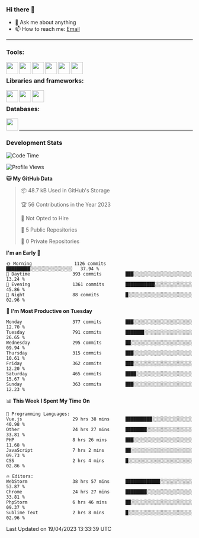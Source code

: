 ### Hi there 👋

- 💬 Ask me about anything
- 📫 How to reach me: [Email]

---

### Tools:
<img align='left' height="32" width="32" src="https://cdn.jsdelivr.net/npm/simple-icons@4.8.0/icons/phpstorm.svg" />
<img align='left' height="32" width="32" src="https://cdn.jsdelivr.net/npm/simple-icons@4.8.0/icons/webstorm.svg" />
<img align='left' height="32" width="32" src="https://cdn.jsdelivr.net/npm/simple-icons@4.8.0/icons/visualstudiocode.svg" />
<img align='left' height="32" width="32" src="https://cdn.jsdelivr.net/npm/simple-icons@4.8.0/icons/sublimetext.svg" />
<img align='left' height="32" width="32" src="https://cdn.jsdelivr.net/npm/simple-icons@4.8.0/icons/laragon.svg" />
<img align='left' height="32" width="32" src="https://cdn.jsdelivr.net/npm/simple-icons@4.8.0/icons/docker.svg" />
<br>

### Libraries and frameworks:
<img align='left' height="32" width="32" src="https://cdn.jsdelivr.net/npm/simple-icons@4.8.0/icons/laravel.svg" />
<img align='left' height="32" width="32" src="https://cdn.jsdelivr.net/npm/simple-icons@4.8.0/icons/vue-dot-js.svg" />
<img align='left' height="32" width="32" src="https://cdn.jsdelivr.net/npm/simple-icons@4.8.0/icons/jquery.svg" />
<br>

### Databases:
<img align='left' height="32" width="32" src="https://cdn.jsdelivr.net/npm/simple-icons@4.8.0/icons/mysql.svg" />
<br>

---
### Development Stats
<!--START_SECTION:waka-->
![Code Time](http://img.shields.io/badge/Code%20Time-1%2C414%20hrs%2016%20mins-blue)

![Profile Views](http://img.shields.io/badge/Profile%20Views-0-blue)

**🐱 My GitHub Data** 

> 📦 48.7 kB Used in GitHub's Storage 
 > 
> 🏆 56 Contributions in the Year 2023
 > 
> 🚫 Not Opted to Hire
 > 
> 📜 5 Public Repositories 
 > 
> 🔑 0 Private Repositories 
 > 
**I'm an Early 🐤** 

```text
🌞 Morning                1126 commits        █████████░░░░░░░░░░░░░░░░   37.94 % 
🌆 Daytime                393 commits         ███░░░░░░░░░░░░░░░░░░░░░░   13.24 % 
🌃 Evening                1361 commits        ███████████░░░░░░░░░░░░░░   45.86 % 
🌙 Night                  88 commits          █░░░░░░░░░░░░░░░░░░░░░░░░   02.96 % 
```
📅 **I'm Most Productive on Tuesday** 

```text
Monday                   377 commits         ███░░░░░░░░░░░░░░░░░░░░░░   12.70 % 
Tuesday                  791 commits         ███████░░░░░░░░░░░░░░░░░░   26.65 % 
Wednesday                295 commits         ██░░░░░░░░░░░░░░░░░░░░░░░   09.94 % 
Thursday                 315 commits         ███░░░░░░░░░░░░░░░░░░░░░░   10.61 % 
Friday                   362 commits         ███░░░░░░░░░░░░░░░░░░░░░░   12.20 % 
Saturday                 465 commits         ████░░░░░░░░░░░░░░░░░░░░░   15.67 % 
Sunday                   363 commits         ███░░░░░░░░░░░░░░░░░░░░░░   12.23 % 
```


📊 **This Week I Spent My Time On** 

```text
💬 Programming Languages: 
Vue.js                   29 hrs 38 mins      ██████████░░░░░░░░░░░░░░░   40.98 % 
Other                    24 hrs 27 mins      ████████░░░░░░░░░░░░░░░░░   33.81 % 
PHP                      8 hrs 26 mins       ███░░░░░░░░░░░░░░░░░░░░░░   11.68 % 
JavaScript               7 hrs 2 mins        ██░░░░░░░░░░░░░░░░░░░░░░░   09.73 % 
CSS                      2 hrs 4 mins        █░░░░░░░░░░░░░░░░░░░░░░░░   02.86 % 

🔥 Editors: 
WebStorm                 38 hrs 57 mins      █████████████░░░░░░░░░░░░   53.87 % 
Chrome                   24 hrs 27 mins      ████████░░░░░░░░░░░░░░░░░   33.81 % 
PhpStorm                 6 hrs 46 mins       ██░░░░░░░░░░░░░░░░░░░░░░░   09.37 % 
Sublime Text             2 hrs 8 mins        █░░░░░░░░░░░░░░░░░░░░░░░░   02.96 % 
```


 Last Updated on 19/04/2023 13:33:39 UTC
<!--END_SECTION:waka-->

[huyviet]: https://huyviet.vn/
[EMAIl]: https://mail.google.com/mail/u/0/?fs=1&tf=cm&source=mailto&to=huynguyenviet0110@gmail.com
